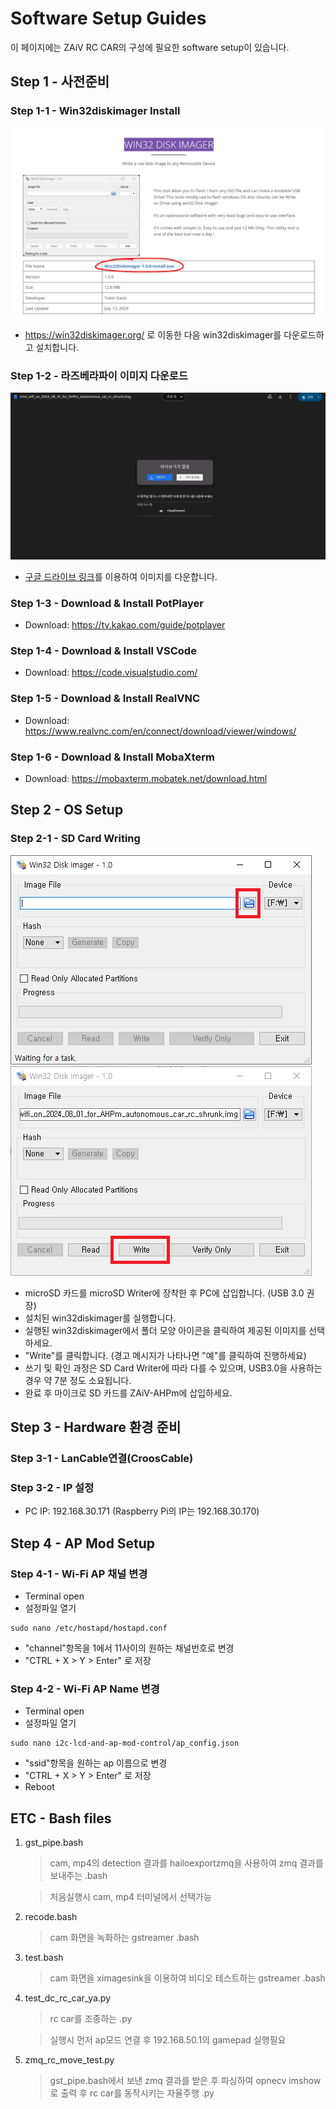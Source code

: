 # Software Setup Guides

이 페이지에는 ZAiV RC CAR의 구성에 필요한 software setup이 있습니다.

## Step 1 - 사전준비

### Step 1-1 - Win32diskimager Install

![alt text](../docs_images/sw/1.png)

* https://win32diskimager.org/ 로 이동한 다음 win32diskimager를 다운로드하고 설치합니다.

### Step 1-2 - 라즈베라파이 이미지 다운로드

![alt text](../docs_images/sw/2.png)

* [구글 드라이브 링크](https://drive.google.com/file/d/1UW0SIPWCbd3zD2XrMaHbgLWok_XjHvC4/view?usp=drive_link)를 이용하여 이미지를 다운합니다.


### Step 1-3 - Download & Install PotPlayer
* Download: https://tv.kakao.com/guide/potplayer

### Step 1-4 - Download & Install VSCode
* Download: https://code.visualstudio.com/

### Step 1-5 - Download & Install RealVNC
* Download: https://www.realvnc.com/en/connect/download/viewer/windows/

### Step 1-6 - Download & Install MobaXterm
* Download: https://mobaxterm.mobatek.net/download.html

## Step 2 - OS Setup
### Step 2-1 - SD Card Writing

![alt text](../docs_images/sw/2024-08-02_.png)
![alt text](../docs_images/sw/2024-08-02_163910.png)

* microSD 카드를  microSD Writer에 장착한 후 PC에 삽입합니다. (USB 3.0 권장)
* 설치된 win32diskimager를 실행합니다.
* 실행된 win32diskimager에서 폴더 모양 아이콘을 클릭하여 제공된 이미지를 선택하세요.
* "Write"를 클릭합니다. (경고 메시지가 나타나면 "예"를 클릭하여 진행하세요)
* 쓰기 및 확인 과정은 SD Card Writer에 따라 다를 수 있으며, USB3.0을 사용하는 경우 약 7분 정도 소요됩니다.
* 완료 후 마이크로 SD 카드를 ZAiV-AHPm에 삽입하세요.

## Step 3 - Hardware 환경 준비
### Step 3-1 - LanCable연결(CroosCable)
### Step 3-2 - IP 설정
* PC IP: 192.168.30.171 (Raspberry Pi의 IP는 192.168.30.170)

## Step 4 - AP Mod Setup

### Step 4-1 - Wi-Fi AP 채널 변경

* Terminal open
* 설정파일 열기
```
sudo nano /etc/hostapd/hostapd.conf
```
* "channel"항목을 1에서 11사이의 원하는 채널번호로 변경
* "CTRL + X > Y > Enter" 로 저장

### Step 4-2 - Wi-Fi AP Name 변경

* Terminal open
* 설정파일 열기
```
sudo nano i2c-lcd-and-ap-mod-control/ap_config.json
```
* "ssid"항목을 원하는 ap 이름으로 변경
* "CTRL + X > Y > Enter" 로 저장
* Reboot

## ETC - Bash files
1. gst_pipe.bash
    >cam, mp4의 detection 결과를 hailoexportzmq을 사용하여 zmq 결과를 보내주는 .bash

    > 처음실행시 cam, mp4 터미널에서 선택가능

2. recode.bash
    >cam 화면을 녹화하는 gstreamer .bash

3. test.bash
    >cam 화면을 ximagesink을 이용하여 비디오 테스트하는 gstreamer .bash

4. test_dc_rc_car_ya.py
    >rc car를 조종하는 .py

    >실행시 먼저 ap모드 연결 후 192.168.50.1의 gamepad 실행필요

5. zmq_rc_move_test.py
    >gst_pipe.bash에서 보낸 zmq 결과를 받은 후 파싱하여 opnecv imshow로 출력 후 rc car를 동작시키는 자율주행 .py
